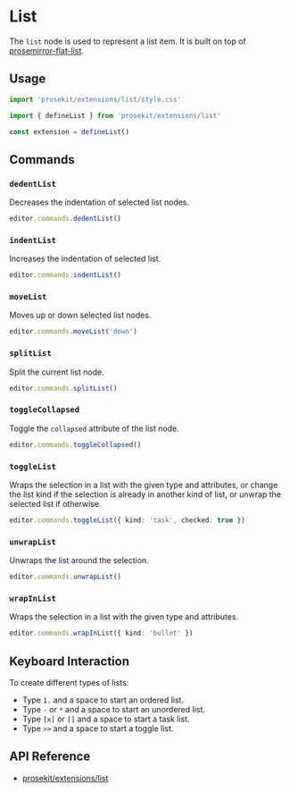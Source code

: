 # List

The `list` node is used to represent a list item. It is built on top of [prosemirror-flat-list](https://github.com/ocavue/prosemirror-flat-list).

<!-- @include: @/examples/list.md -->

## Usage

```ts
import 'prosekit/extensions/list/style.css'

import { defineList } from 'prosekit/extensions/list'

const extension = defineList()
```

## Commands

### `dedentList`

Decreases the indentation of selected list nodes.

```ts
editor.commands.dedentList()
```

### `indentList`

Increases the indentation of selected list.

```ts
editor.commands.indentList()
```

### `moveList`

Moves up or down selected list nodes.

```ts
editor.commands.moveList('down')
```

### `splitList`

Split the current list node.

```ts
editor.commands.splitList()
```

### `toggleCollapsed`

Toggle the `collapsed` attribute of the list node.

```ts
editor.commands.toggleCollapsed()
```

### `toggleList`

Wraps the selection in a list with the given type and attributes, or change the list kind if the selection is already in another kind of list, or unwrap the selected list if otherwise.

```ts
editor.commands.toggleList({ kind: 'task', checked: true })
```

### `unwrapList`

Unwraps the list around the selection.

```ts
editor.commands.unwrapList()
```

### `wrapInList`

Wraps the selection in a list with the given type and attributes.

```ts
editor.commands.wrapInList({ kind: 'bullet' })
```

## Keyboard Interaction

To create different types of lists:

- Type `1.` and a space to start an ordered list.
- Type `-` or `*` and a space to start an unordered list.
- Type `[x]` or `[]` and a space to start a task list.
- Type `>>` and a space to start a toggle list.

## API Reference

- [prosekit/extensions/list](/references/extensions/list)
